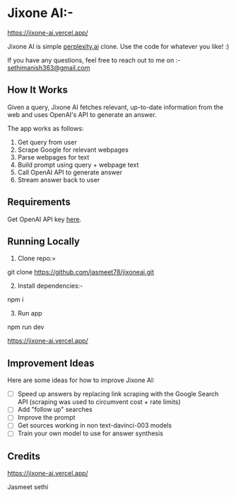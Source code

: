 # Jixone AI:-

https://jixone-ai.vercel.app/

Jixone AI is simple [perplexity.ai](https://www.perplexity.ai/) clone. Use the code for whatever you like! :)

If you have any questions, feel free to reach out to me on :- sethimanish363@gmail.com

## How It Works

Given a query, Jixone AI fetches relevant, up-to-date information from the web and uses OpenAI's API to generate an answer.

The app works as follows:

1. Get query from user
2. Scrape Google for relevant webpages
3. Parse webpages for text
4. Build prompt using query + webpage text
5. Call OpenAI API to generate answer
6. Stream answer back to user

## Requirements

Get OpenAI API key [here](https://openai.com/api/).

## Running Locally

1. Clone repo:=

git clone https://github.com/jasmeet78/jixoneai.git

2. Install dependencies:-

npm i

3. Run app

npm run dev

https://jixone-ai.vercel.app/

## Improvement Ideas

Here are some ideas for how to improve Jixone AI:

- [ ] Speed up answers by replacing link scraping with the Google Search API (scraping was used to circumvent cost + rate limits)
- [ ] Add "follow up" searches
- [ ] Improve the prompt
- [ ] Get sources working in non text-davinci-003 models
- [ ] Train your own model to use for answer synthesis

## Credits

https://jixone-ai.vercel.app/

Jasmeet sethi

